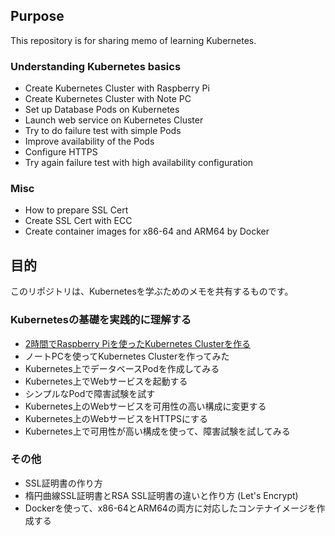 ## Purpose
This repository is for sharing memo of learning Kubernetes.

### Understanding Kubernetes basics

- Create Kubernetes Cluster with Raspberry Pi
- Create Kubernetes Cluster with Note PC
- Set up Database Pods on Kubernetes
- Launch web service on Kubernetes Cluster
- Try to do failure test with simple Pods
- Improve availability of the Pods
- Configure HTTPS
- Try again failure test with high availability configuration

### Misc

- How to prepare SSL Cert
- Create SSL Cert with ECC
- Create container images for x86-64 and ARM64 by Docker


## 目的

このリポジトリは、Kubernetesを学ぶためのメモを共有するものです。

### Kubernetesの基礎を実践的に理解する

- [2時間でRaspberry Piを使ったKubernetes Clusterを作る](https://github.com/fujitake/k8slearn/blob/main/docs/20210614_configure_k3s_w_rasppi_jp.md)
- ノートPCを使ってKubernetes Clusterを作ってみた
- Kubernetes上でデータベースPodを作成してみる​
- Kubernetes上でWebサービスを起動する
- シンプルなPodで障害試験を試す
- Kubernetes上のWebサービスを可用性の高い構成に変更する
- Kubernetes上のWebサービスをHTTPSにする
- Kubernetes上で可用性が高い構成を使って、障害試験を試してみる

### その他

- SSL証明書の作り方
- 楕円曲線SSL証明書とRSA SSL証明書の違いと作り方 (Let's Encrypt)
- Dockerを使って、x86-64とARM64の両方に対応したコンテナイメージを作成する

